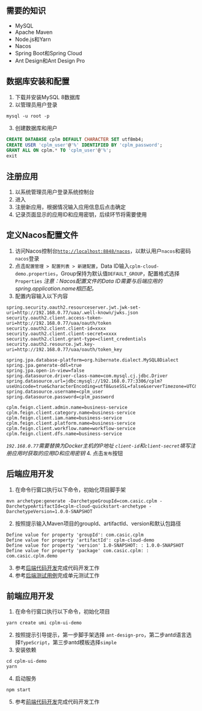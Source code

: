 ## 需要的知识
* MySQL
* Apache Maven
* Node.js和Yarn
* Nacos
* Spring Boot和Spring Cloud
* Ant Design和Ant Design Pro

## 数据库安装和配置
1. 下载并安装MySQL 8数据库
2. 以管理员用户登录
```
mysql -u root -p
```
3. 创建数据库和用户
```sql
CREATE DATABASE cplm DEFAULT CHARACTER SET utf8mb4;
CREATE USER 'cplm_user'@'%' IDENTIFIED BY 'cplm_password';
GRANT ALL ON cplm.* TO 'cplm_user'@'%';
exit
``` 

## 注册应用
1. 以系统管理员用户登录系统控制台
2. 进入
3. 注册新应用，根据情况输入应用信息后点击确定
4. 记录页面显示的应用ID和应用密钥，后续环节将需要使用

## 定义Nacos配置文件
1. 访问Nacos控制台[`http://localhost:8848/nacos`](http://localhost:8848/nacos)，以默认用户`nacos`和密码`nacos`登录
2. 点击` 配置管理 > 配置列表 > 新建配置 `，Data ID输入`cplm-cloud-demo.properties`，Group保持为默认值`DEFAULT_GROUP`，配置格式选择`Properties`
*注意：Nacos配置文件的Data ID需要与后端应用的spring.application.name相匹配。*
3. 配置内容输入以下内容
```
spring.security.oauth2.resourceserver.jwt.jwk-set-uri=http://192.168.0.77/uaa/.well-known/jwks.json
security.oauth2.client.access-token-uri=http://192.168.0.77/uaa/oauth/token
security.oauth2.client.client-id=xxxx
security.oauth2.client.client-secret=xxxx
security.oauth2.client.grant-type=client_credentials
security.oauth2.resource.jwt.key-uri=http://192.168.0.77/uaa/oauth/token_key

spring.jpa.database-platform=org.hibernate.dialect.MySQL8Dialect
spring.jpa.generate-ddl=true
spring.jpa.open-in-view=false
spring.datasource.driver-class-name=com.mysql.cj.jdbc.Driver
spring.datasource.url=jdbc:mysql://192.168.0.77:3306/cplm?useUnicode=true&characterEncoding=utf8&useSSL=false&serverTimezone=UTC&allowPublicKeyRetrieval=true
spring.datasource.username=cplm_user
spring.datasource.password=cplm_password

cplm.feign.client.admin.name=business-service
cplm.feign.client.category.name=business-service
cplm.feign.client.iam.name=business-service
cplm.feign.client.platform.name=business-service
cplm.feign.client.workflow.name=workflow-service
cplm.feign.client.dfs.name=business-service
```
*`192.168.0.77`需要替换为Docker主机的IP地址*
*`client-id`和`client-secret`填写注册应用时获取的应用ID和应用密钥*
4. 点击`发布`按钮

## 后端应用开发
1. 在命令行窗口执行以下命令，初始化项目脚手架
```
mvn archetype:generate -DarchetypeGroupId=com.casic.cplm -DarchetypeArtifactId=cplm-cloud-quickstart-archetype -DarchetypeVersion=1.0.0-SNAPSHOT
```
2. 按照提示输入Maven项目的groupId、artifactId、version和默认包路径
```
Define value for property 'groupId': com.casic.cplm
Define value for property 'artifactId': cplm-cloud-demo
Define value for property 'version' 1.0-SNAPSHOT: : 1.0.0-SNAPSHOT
Define value for property 'package' com.casic.cplm: : com.casic.cplm.demo
```
3. 参考[后端代码开发](后端代码开发.md)完成代码开发工作
4. 参考[后端测试用例](后端测试用例.md)完成单元测试工作

## 前端应用开发
1. 在命令行窗口执行以下命令，初始化项目
```
yarn create umi cplm-ui-demo
```
2. 按照提示引导提示，第一步脚手架选择 `ant-design-pro`，第二步antd语言选择`TypeScript`，第三步antd模板选择`simple`
3. 安装依赖
```
cd cplm-ui-demo
yarn
```
4. 启动服务
```
npm start
```
5. 参考[前端代码开发](前端代码开发.md)完成代码开发工作


 

